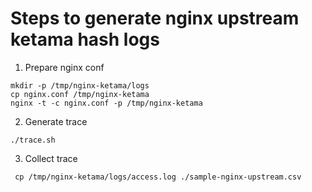 # Steps to generate nginx upstream ketama hash logs

1. Prepare nginx conf
```
mkdir -p /tmp/nginx-ketama/logs
cp nginx.conf /tmp/nginx-ketama
nginx -t -c nginx.conf -p /tmp/nginx-ketama
```

2. Generate trace
```
./trace.sh
```

3. Collect trace
```
 cp /tmp/nginx-ketama/logs/access.log ./sample-nginx-upstream.csv
```